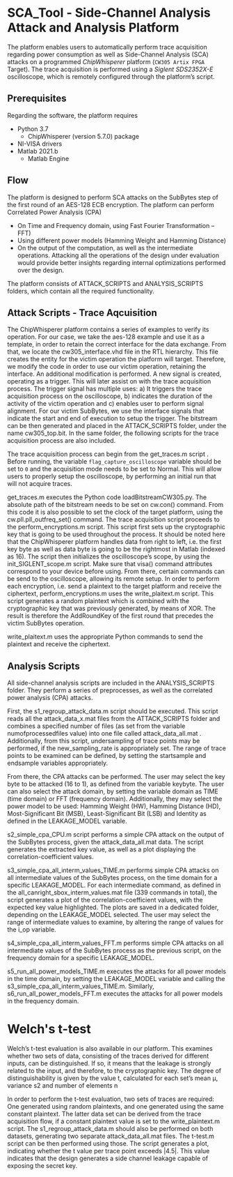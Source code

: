 # SCA_Tool - Side-Channel Analysis Attack and Analysis Platform

The platform enables users to automatically perform trace acquisition regarding power consumption as well as Side-Channel Analysis (SCA) attacks on a programmed _ChipWhisperer_ platform (`CW305 Artix FPGA` Target). The trace acquisition is performed using a _Siglent SDS2352X-E_ oscilloscope, which is remotely configured through the platform’s script.

## Prerequisites

Regarding the software, the platform requires 
* Python 3.7 
    - ChipWhisperer (version 5.7.0) package 
* NI-VISA drivers 
* Matlab 2021.b
    - Matlab Engine


## Flow
The platform is designed to perform SCA attacks on the SubBytes step of the first round of an AES-128 ECB encryption. The platform can perform Correlated Power Analysis (CPA)

* On Time and Frequency domain, using Fast Fourier Transformation – FFT)
* Using different power models (Hamming Weight and Hamming Distance)
* On the output of the computation, as well as the intermediate operations. Attacking all the operations of the design under evaluation would provide better insights regarding internal optimizations performed over the design.

The platform consists of ATTACK_SCRIPTS and ANALYSIS_SCRIPTS folders, which contain all the required functionality. 



## Attack Scripts - Trace Aqcuisition
The ChipWhisperer platform contains a series of examples to verify its operation. For our case, we take the aes-128 example and use it as a template, in order to retain the correct interface for the data exchange. From that, we locate the cw305_interface.vhd file in the RTL hierarchy. This file creates the entity for the victim operation the platform will target. Therefore, we modify the code in order to use our victim operation, retaining the interface.
An additional modification is performed. A new signal is created, operating as a trigger. This will later assist on with the trace acquisition process. The trigger signal has multiple uses: a) It triggers the trace acquisition process on the oscilloscope, b) indicates the duration of the activity of the victim operation and c) enables user to perform signal alignment. For our victim SubBytes, we use the interface signals that indicate the start and end of execution to setup the trigger.
The bitstream can be then generated and placed in the ATTACK_SCRIPTS folder, under the name cw305_top.bit. In the same folder, the following scripts for the trace acquisition process are also included.

The trace acquisition process can begin from the get_traces.m script . Before running, the variable `flag_capture_oscilloscope` variable should be set to `0` and the acquisition mode needs to be set to Normal. This will allow users to properly setup the oscilloscope, by performing an initial run that will not acquire traces.

get_traces.m executes the Python code loadBitstreamCW305.py. The absolute path of the bitstream needs to be set on cw.con() command. From this code it is also possible to set the clock of the target platform, using the cw.pll.pll_outfreq_set() command. 
The trace acquisition script proceeds to the perform_encryptions.m script. This script first sets up the cryptographic key that is going to be used throughout the process. It should be noted here that the ChipWhisperer platform handles data from right to left, i.e. the first key byte as well as data byte is going to be the rightmost in Matlab (indexed as 16). 
The script then initializes the oscilloscope’s scope, by using the init_SIGLENT_scope.m script. Make sure that visa() command attributes correspond to your device before using. From there, certain commands can be send to the oscilloscope, allowing its remote setup.
In order to perform each encryption, i.e. send a plaintext to the target platform and receive the ciphertext, perform_encryptions.m uses the write_plaitext.m script. This script generates a random plaintext which is combined with the cryptographic key that was previously generated, by means of XOR. The result is therefore the AddRoundKey of the first round that precedes the victim SubBytes operation. 

write_plaitext.m uses the appropriate Python commands to send the plaintext and receive the ciphertext. 

## Analysis Scripts
All side-channel analysis scripts are included in the ANALYSIS_SCRIPTS folder. They perform a series of preprocesses, as well as the correlated power analysis (CPA) attacks.

First, the s1_regroup_attack_data.m script should be executed. This script reads all the attack_data_x.mat files from the ATTACK_SCRIPTS folder and combines a specified number of files (as set from the variable numofprocessedfiles value) into one file called attack_data_all.mat . Additionally, from this script, undersampling of trace points may be performed, if the new_sampling_rate is appropriately set. The range of trace points to be examined can be defined, by setting the startsample and endsample variables appropriately.

From there, the CPA attacks can be performed. The user may select the key byte to be attacked (16 to 1), as defined from the variable keybyte. The user can also select the attack domain, by setting the variable domain as TIME (time domain) or FFT (frequency domain). Additionally, they may select the power model to be used: Hamming Weight (HW), Hamming Distance (HD), Most-Significant Bit (MSB), Least-Significant Bit (LSB) and Identity as defined in the LEAKAGE_MODEL variable.

s2_simple_cpa_CPU.m script performs a simple CPA attack on the output of the SubBytes process, given the attack_data_all.mat data. The script generates the extracted key value, as well as a plot displaying the correlation-coefficient values.

s3_simple_cpa_all_interm_values_TIME.m performs simple CPA attacks on all intermediate values of the SubBytes process, on the time domain for a specific LEAKAGE_MODEL. For each intermediate command, as defined in the all_canright_sbox_interm_values.mat file (339 commands in total), the script generates a plot of the correlation-coefficient values, with the expected key value highlighted. The plots are saved in a dedicated folder, depending on the LEAKAGE_MODEL selected. The user may select the range of intermediate values to examine, by altering the range of values for the i_op variable. 

s4_simple_cpa_all_interm_values_FFT.m performs simple CPA attacks on all intermediate values of the SubBytes process as the previous script, on the frequency domain for a specific LEAKAGE_MODEL.

s5_run_all_power_models_TIME.m executes the attacks for all power models in the time domain, by setting the LEAKAGE_MODEL variable and calling the s3_simple_cpa_all_interm_values_TIME.m. Similarly, s6_run_all_power_models_FFT.m executes the attacks for all power models in the frequency domain.

# Welch's t-test
Welch’s t-test evaluation is also available in our platform. This examines whether two sets of data, consisting of the traces derived for different inputs, can be distinguished. If so, it means that the leakage is strongly related to the input, and therefore, to the cryptographic key. The degree of distinguishability is given by the value t, calculated for each set’s mean μ, variance s2 and number of elements n

In order to perform the t-test evaluation, two sets of traces are required: One generated using random plaintexts, and one generated using the same constant plaintext. The latter data set can be derived from the trace acquisition flow, if a constant plaintext value is set to the write_plaintext.m script. The s1_regroup_attack_data.m should also be performed on both datasets, generating two separate attack_data_all.mat files. The t-test.m script can be then performed using those. The script generates a plot, indicating whether the t value per trace point exceeds |4.5|. This value indicates that the design generates a side channel leakage capable of exposing the secret key.
